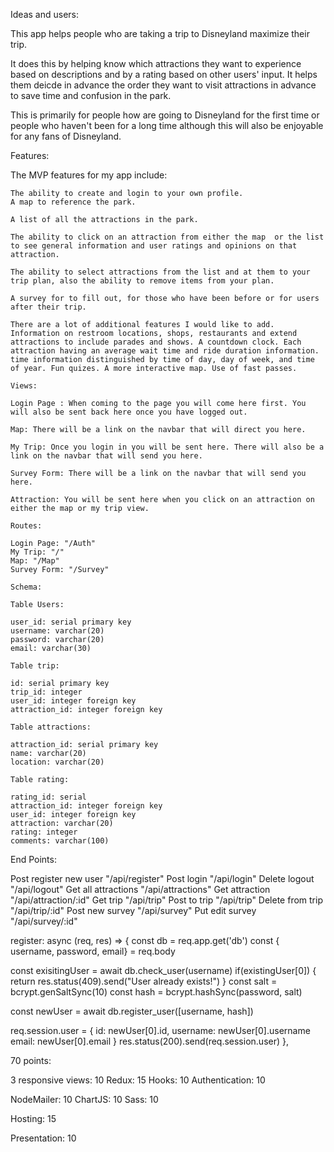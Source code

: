 Ideas and users:

This app helps people who are taking a trip to Disneyland maximize their trip.

It does this by helping know which attractions they want to experience based on descriptions and by a rating based on other users' input. It helps them deicde in advance the order they want to visit attractions in advance to save time and confusion in the park.

This is primarily for people how are going to Disneyland for the first time or people who haven't been for a long time although this will also be enjoyable for any fans of Disneyland.

Features:

The MVP features for my app include:

    The ability to create and login to your own profile.
    A map to reference the park.
    
    A list of all the attractions in the park.
    
    The ability to click on an attraction from either the map  or the list to see general information and user ratings and opinions on that attraction. 

    The ability to select attractions from the list and at them to your trip plan, also the ability to remove items from your plan.

    A survey for to fill out, for those who have been before or for users after their trip.

    There are a lot of additional features I would like to add. Information on restroom locations, shops, restaurants and extend attractions to include parades and shows. A countdown clock. Each attraction having an average wait time and ride duration information. time information distinguished by time of day, day of week, and time of year. Fun quizes. A more interactive map. Use of fast passes. 

    Views:

    Login Page : When coming to the page you will come here first. You will also be sent back here once you have logged out.

    Map: There will be a link on the navbar that will direct you here.

    My Trip: Once you login in you will be sent here. There will also be a link on the navbar that will send you here.

    Survey Form: There will be a link on the navbar that will send you here.

    Attraction: You will be sent here when you click on an attraction on either the map or my trip view.

    Routes:

    Login Page: "/Auth"
    My Trip: "/"
    Map: "/Map"
    Survey Form: "/Survey"

    Schema:

    Table Users:

    user_id: serial primary key
    username: varchar(20) 
    password: varchar(20)
    email: varchar(30)

    Table trip:

    id: serial primary key
    trip_id: integer
    user_id: integer foreign key
    attraction_id: integer foreign key

    Table attractions:

    attraction_id: serial primary key
    name: varchar(20) 
    location: varchar(20)

    Table rating:

    rating_id: serial
    attraction_id: integer foreign key
    user_id: integer foreign key
    attraction: varchar(20)
    rating: integer
    comments: varchar(100)

End Points:

Post register new user "/api/register"
Post login "/api/login"
Delete logout "/api/logout"
Get all attractions "/api/attractions"
Get attraction "/api/attraction/:id"
Get trip "/api/trip"
Post to trip "/api/trip"
Delete from trip "/api/trip/:id"
Post new survey "/api/survey"
Put edit survey "/api/survey/:id"

register: async (req, res) => {
const db = req.app.get('db')
const { username, password, email} = req.body

const exisitingUser = await db.check_user(username)
if(existingUser[0]) {
    return res.status(409).send("User already exists!")
}
const salt = bcrypt.genSaltSync(10)
const hash = bcrypt.hashSync(password, salt)

const newUser = await db.register_user([username, hash])

req.session.user = {
    id: newUser[0].id,
    username: newUser[0].username
    email: newUser[0].email
}
res.status(200).send(req.session.user)
},



70 points:

3 responsive views: 10
Redux: 15
Hooks: 10
Authentication: 10

NodeMailer: 10
ChartJS: 10
Sass: 10

Hosting: 15

Presentation: 10







